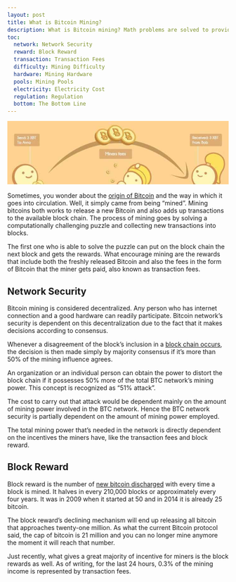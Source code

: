 ```yaml
---
layout: post
title: What is Bitcoin Mining?
description: What is Bitcoin mining? Math problems are solved to provide proof of work which helps in verifying and securing the Bitcoin network.
toc:
  network: Network Security
  reward: Block Reward
  transaction: Transaction Fees
  difficulty: Mining Difficulty
  hardware: Mining Hardware
  pools: Mining Pools
  electricity: Electricity Cost
  regulation: Regulation
  bottom: The Bottom Line
---
```


<p><center><img src="/images/bitcoin-mining-1.jpg" alt="bitcoin mining"/></center></p>

<p>Sometimes, you wonder about the <a href="/miner-fees-added-to-bitpay-invoices/">origin of Bitcoin</a> and the way in which it goes into circulation. Well, it simply came from being “mined”. Mining bitcoins both works to release a new Bitcoin and also adds up transactions to the available block chain. The process of mining goes by solving a computationally challenging puzzle and collecting new transactions into blocks. </p>

<p>The first one who is able to solve the puzzle can put on the block chain the next block and gets the rewards. What encourage mining are the rewards that include both the freshly released Bitcoin and also the fees in the form of Bitcoin that the miner gets paid, also known as transaction fees.</p>

<h2 id="network">Network Security</h2>

<p>Bitcoin mining is considered decentralized. Any person who has internet connection and a good hardware can readily participate. Bitcoin network’s security is dependent on this decentralization due to the fact that it makes decisions according to consensus. </p>

<p>Whenever a disagreement of the block’s inclusion in a <a href="/drive-drives-bitcoin-for-quick-rebound/">block chain occurs</a>, the decision is then made simply by majority consensus if it’s more than 50% of the mining influence agrees.</p>

<p>An organization or an individual person can obtain the power to distort the block chain if it possesses 50% more of the total BTC network’s mining power.  This concept is recognized as “51% attack”. </p>

<p>The cost to carry out that attack would be dependent mainly on the amount of mining power involved in the BTC network.  Hence the BTC network security is partially dependent on the amount of mining power employed.</p>

<p>The total mining power that’s needed in the network is directly dependent on the incentives the miners have, like the transaction fees and block reward.</p>

<h2 id="reward">Block Reward</h2>

<p>Block reward is the number of <a href="/genesis-mining-review/">new bitcoin discharged</a> with every time a block is mined. It halves in every 210,000 blocks or approximately every four years.  It was in 2009 when it started at 50 and in 2014 it is already 25 bitcoin. </p>

<p>The block reward’s declining mechanism will end up releasing all bitcoin that approaches twenty-one million. As what the current Bitcoin protocol said, the cap of bitcoin is 21 million and you can no longer mine anymore the moment it will reach that number.</p>

<p>Just recently, what gives a great majority of incentive for miners is the block rewards as well. As of writing, for the last 24 hours, 0.3% of the mining income is represented by transaction fees.</p>
